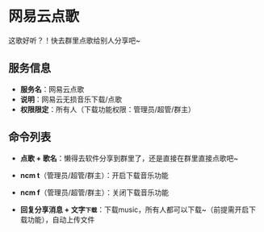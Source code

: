 # 网易云点歌
这歌好听？！快去群里点歌给别人分享吧~

## 服务信息
- **服务名**：网易云点歌
- **说明**：网易云无损音乐下载/点歌
- **权限限定**：所有人（下载功能权限：管理员/超管/群主）

## 命令列表
- **点歌 + 歌名**：懒得去软件分享到群里了，还是直接在群里直接点歌吧~

- **ncm t**（管理员/超管/群主）：开启下载音乐功能

- **ncm f**（管理员/超管/群主）：关闭下载音乐功能

- **回复分享消息 + 文字`下载`**：下载music，所有人都可以下载~（前提需开启下载功能），自动上传文件
